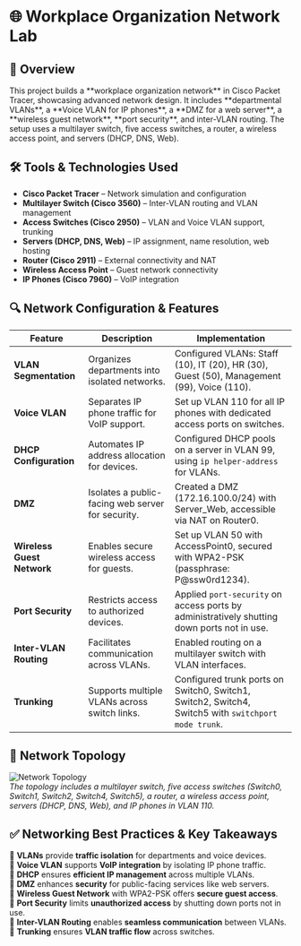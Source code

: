 <h1>🌐 Workplace Organization Network Lab</h1>

<h2>📌 Overview</h2>
This project builds a **workplace organization network** in Cisco Packet Tracer, showcasing advanced network design. It includes **departmental VLANs**, a **Voice VLAN for IP phones**, a **DMZ for a web server**, a **wireless guest network**, **port security**, and inter-VLAN routing. The setup uses a multilayer switch, five access switches, a router, a wireless access point, and servers (DHCP, DNS, Web).

<h2>🛠 Tools & Technologies Used</h2>

- **Cisco Packet Tracer** – Network simulation and configuration  
- **Multilayer Switch (Cisco 3560)** – Inter-VLAN routing and VLAN management  
- **Access Switches (Cisco 2950)** – VLAN and Voice VLAN support, trunking  
- **Servers (DHCP, DNS, Web)** – IP assignment, name resolution, web hosting  
- **Router (Cisco 2911)** – External connectivity and NAT  
- **Wireless Access Point** – Guest network connectivity  
- **IP Phones (Cisco 7960)** – VoIP integration  

<h2>🔍 Network Configuration & Features</h2>

| Feature | Description | Implementation |
|---------|-------------|----------------|
| **VLAN Segmentation** | Organizes departments into isolated networks. | Configured VLANs: Staff (10), IT (20), HR (30), Guest (50), Management (99), Voice (110). |
| **Voice VLAN** | Separates IP phone traffic for VoIP support. | Set up VLAN 110 for all IP phones with dedicated access ports on switches. |
| **DHCP Configuration** | Automates IP address allocation for devices. | Configured DHCP pools on a server in VLAN 99, using `ip helper-address` for VLANs. |
| **DMZ** | Isolates a public-facing web server for security. | Created a DMZ (172.16.100.0/24) with Server_Web, accessible via NAT on Router0. |
| **Wireless Guest Network** | Enables secure wireless access for guests. | Set up VLAN 50 with AccessPoint0, secured with WPA2-PSK (passphrase: P@ssw0rd1234). |
| **Port Security** | Restricts access to authorized devices. | Applied `port-security` on access ports by administratively shutting down ports not in use. |
| **Inter-VLAN Routing** | Facilitates communication across VLANs. | Enabled routing on a multilayer switch with VLAN interfaces. |
| **Trunking** | Supports multiple VLANs across switch links. | Configured trunk ports on Switch0, Switch1, Switch2, Switch4, Switch5 with `switchport mode trunk`. |

<h2>📐 Network Topology</h2>

![Network Topology](https://github.com/user-attachments/assets/7db94b91-a760-45dd-8b55-b7b8344f42a4)   
*The topology includes a multilayer switch, five access switches (Switch0, Switch1, Switch2, Switch4, Switch5), a router, a wireless access point, servers (DHCP, DNS, Web), and IP phones in VLAN 110.*

<h2>✅ Networking Best Practices & Key Takeaways</h2>

🔹 **VLANs** provide **traffic isolation** for departments and voice devices.  
🔹 **Voice VLAN** supports **VoIP integration** by isolating IP phone traffic.  
🔹 **DHCP** ensures **efficient IP management** across multiple VLANs.  
🔹 **DMZ** enhances **security** for public-facing services like web servers.  
🔹 **Wireless Guest Network** with WPA2-PSK offers **secure guest access**.  
🔹 **Port Security** limits **unauthorized access** by shutting down ports not in use.  
🔹 **Inter-VLAN Routing** enables **seamless communication** between VLANs.  
🔹 **Trunking** ensures **VLAN traffic flow** across switches.  
